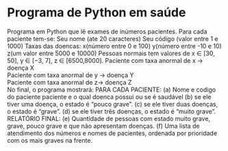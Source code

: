 # Programa de Python em saúde
Programa em Python que lê exames de inúmeros pacientes. 
Para cada paciente tem-se: 
  Seu nome (ate 20 caracteres) 
  Seu código (valor entre 1 e 1000) 
Taxas das doencas: 
  x(número entre 0 e 100) 
  y(número entre -10 e 10)  
  z(um valor entre 5000 e 10000)
Pessoas normais tem valores de x ∈ [30, 50], y ∈ [−3, 7], z ∈ [6500,8000].
  Paciente com taxa anormal de x -> doença X  
  Paciente com taxa anormal de y -> doença Y  
  Paciente com taxa anormal de z-> doença Z   
No final, o programa mostrará: 
  PARA CADA PACIENTE:
    (a) Nome e codigo do paciente paciente e o qual doenca possui ou se é saudável 
    (b) se ele tiver uma doença, o estado é “pouco grave”. 
    (c) se ele tiver duas doenças, o estado é “grave”. 
    (d) se ele tiver três doenças, o estado é “muito grave”.  
  RELATÓRIO FINAL:
    (e) Quantidade de pessoas com estado muito grave, grave, pouco grave e que não apresentam doenças. 
    (f) Uma lista de atendimento dos números e nomes de pacientes, ordenada por prioridade com os mais graves na frente.
